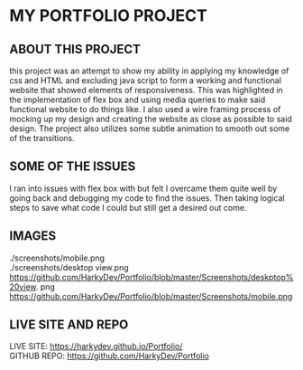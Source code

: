 # MY PORTFOLIO PROJECT

## ABOUT THIS PROJECT
this project was an attempt to show my ability in applying my knowledge of css and HTML and excluding java script to form a working and functional website that showed elements of responsiveness. This was highlighted in the implementation of flex box and using media queries to make said functional website to do things like. I also used a wire framing process of mocking up my design and creating the website as close as possible to said design. The project also utilizes some subtle animation to smooth out some of the transitions.

## SOME OF THE ISSUES 
I ran into issues with flex box with but felt I overcame them quite well by going back and debugging my code to find the issues. Then taking logical steps to save what code I could but still get a desired out come.


## IMAGES
./screenshots/mobile.png <br>
./screenshots/desktop view.png
https://github.com/HarkyDev/Portfolio/blob/master/Screenshots/deskptop%20view.
png
https://github.com/HarkyDev/Portfolio/blob/master/Screenshots/mobile.png
## LIVE SITE AND REPO
LIVE SITE: https://harkydev.github.io/Portfolio/ <br>
GITHUB REPO: https://github.com/HarkyDev/Portfolio